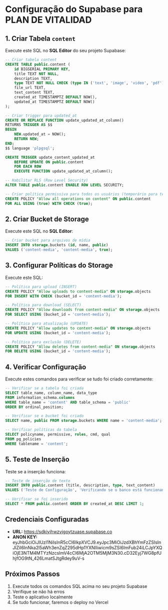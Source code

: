 # Configuração do Supabase para PLAN DE VITALIDAD

## 1. Criar Tabela `content`

Execute este SQL no **SQL Editor** do seu projeto Supabase:

```sql
-- Criar tabela content
CREATE TABLE public.content (
    id BIGSERIAL PRIMARY KEY,
    title TEXT NOT NULL,
    description TEXT,
    type TEXT NOT NULL CHECK (type IN ('text', 'image', 'video', 'pdf')),
    file_url TEXT,
    text_content TEXT,
    created_at TIMESTAMPTZ DEFAULT NOW(),
    updated_at TIMESTAMPTZ DEFAULT NOW()
);

-- Criar trigger para updated_at
CREATE OR REPLACE FUNCTION update_updated_at_column()
RETURNS TRIGGER AS $$
BEGIN
    NEW.updated_at = NOW();
    RETURN NEW;
END;
$$ language 'plpgsql';

CREATE TRIGGER update_content_updated_at 
    BEFORE UPDATE ON public.content 
    FOR EACH ROW 
    EXECUTE FUNCTION update_updated_at_column();

-- Habilitar RLS (Row Level Security)
ALTER TABLE public.content ENABLE ROW LEVEL SECURITY;

-- Criar política permissiva para todos os usuários (temporário para teste)
CREATE POLICY "Allow all operations on content" ON public.content
FOR ALL USING (true) WITH CHECK (true);
```

## 2. Criar Bucket de Storage

Execute este SQL no **SQL Editor**:

```sql
-- Criar bucket para arquivos de mídia
INSERT INTO storage.buckets (id, name, public) 
VALUES ('content-media', 'content-media', true);
```

## 3. Configurar Políticas do Storage

Execute este SQL:

```sql
-- Política para upload (INSERT)
CREATE POLICY "Allow uploads to content-media" ON storage.objects
FOR INSERT WITH CHECK (bucket_id = 'content-media');

-- Política para download (SELECT)
CREATE POLICY "Allow downloads from content-media" ON storage.objects
FOR SELECT USING (bucket_id = 'content-media');

-- Política para atualização (UPDATE)
CREATE POLICY "Allow updates to content-media" ON storage.objects
FOR UPDATE USING (bucket_id = 'content-media');

-- Política para exclusão (DELETE)
CREATE POLICY "Allow deletes from content-media" ON storage.objects
FOR DELETE USING (bucket_id = 'content-media');
```

## 4. Verificar Configuração

Execute estes comandos para verificar se tudo foi criado corretamente:

```sql
-- Verificar se a tabela foi criada
SELECT table_name, column_name, data_type 
FROM information_schema.columns 
WHERE table_name = 'content' AND table_schema = 'public'
ORDER BY ordinal_position;

-- Verificar se o bucket foi criado
SELECT name, public FROM storage.buckets WHERE name = 'content-media';

-- Verificar políticas da tabela
SELECT policyname, permissive, roles, cmd, qual 
FROM pg_policies 
WHERE tablename = 'content';
```

## 5. Teste de Inserção

Teste se a inserção funciona:

```sql
-- Teste de inserção de texto
INSERT INTO public.content (title, description, type, text_content) 
VALUES ('Teste de Configuração', 'Verificando se o banco está funcionando', 'text', 'Este é um teste de configuração do banco de dados.');

-- Verificar se foi inserido
SELECT * FROM public.content ORDER BY created_at DESC LIMIT 1;
```

## Credenciais Configuradas

- **URL:** https://sdkiyihwzvjgoytzuase.supabase.co
- **ANON KEY:** eyJhbGciOiJIUzI1NiIsInR5cCI6IkpXVCJ9.eyJpc3MiOiJzdXBhYmFzZSIsInJlZiI6InNka2l5aWh3enZqZ295dHp1YXNlIiwicm9sZSI6ImFub24iLCJpYXQiOjE3NTM4MTYzNzcsImV4cCI6MjA2OTM5MjM3N30.cD32Eyj7WG8pfUhjfOG9tN_426LmatSJtgRdey9uV-s

## Próximos Passos

1. Execute todos os comandos SQL acima no seu projeto Supabase
2. Verifique se não há erros
3. Teste o aplicativo localmente
4. Se tudo funcionar, faremos o deploy no Vercel

